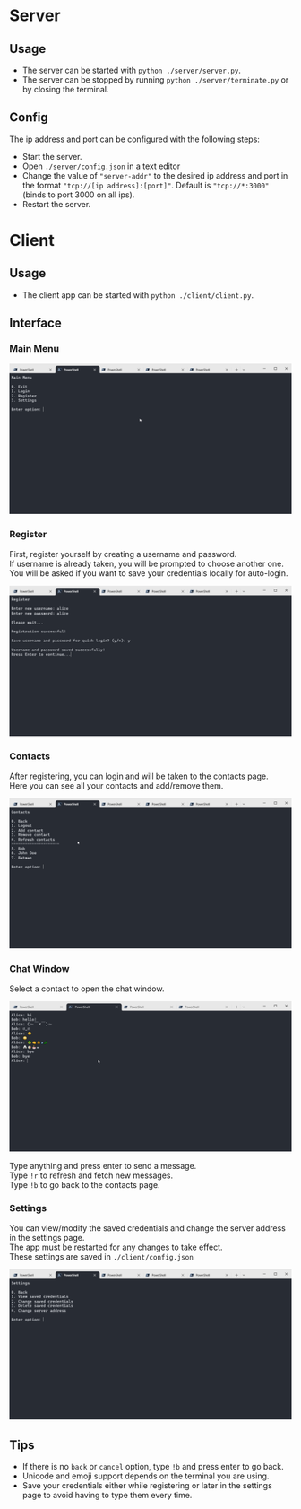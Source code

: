 # Server

## Usage
- The server can be started with `python ./server/server.py`.  
- The server can be stopped by running `python ./server/terminate.py` or by closing the terminal.

## Config
The ip address and port can be configured with the following steps:
- Start the server.
- Open `./server/config.json` in a text editor
- Change the value of `"server-addr"` to the desired ip address and port in the format `"tcp://[ip address]:[port]"`. Default is `"tcp://*:3000"` (binds to port 3000 on all ips).
- Restart the server.

# Client

## Usage
- The client app can be started with `python ./client/client.py`.

## Interface

### Main Menu
![Main Menu](./assets/main_menu.png)

### Register
First, register yourself by creating a username and password.  
If username is already taken, you will be prompted to choose another one.  
You will be asked if you want to save your credentials locally for auto-login.

![Register](./assets/register.png)

### Contacts
After registering, you can login and will be taken to the contacts page.  
Here you can see all your contacts and add/remove them.

![Contacts](./assets/contacts.png)

### Chat Window
Select a contact to open the chat window.

![Chat Window](./assets/chat.png)

Type anything and press enter to send a message.  
Type `!r` to refresh and fetch new messages.  
Type `!b` to go back to the contacts page.

### Settings
You can view/modify the saved credentials and change the server address in the settings page.  
The app must be restarted for any changes to take effect.  
These settings are saved in `./client/config.json`

![Settings](./assets/settings.png)

## Tips
- If there is no `back` or `cancel` option, type `!b` and press enter to go back.
- Unicode and emoji support depends on the terminal you are using.  
- Save your credentials either while registering or later in the settings page to avoid having to type them every time.

